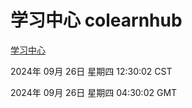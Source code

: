 # 学习中心 colearnhub
[学习中心](http://219.139.198.207:56308/colearnhub/)

2024年 09月 26日 星期四 12:30:02 CST

2024年 09月 26日 星期四 04:30:02 GMT
